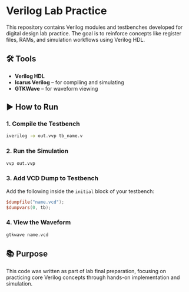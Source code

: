 # Verilog Lab Practice

This repository contains Verilog modules and testbenches developed for digital design lab practice. The goal is to reinforce concepts like register files, RAMs, and simulation workflows using Verilog HDL.

## 🛠 Tools

- **Verilog HDL**
- **Icarus Verilog** – for compiling and simulating
- **GTKWave** – for waveform viewing

## ▶️ How to Run

### 1. Compile the Testbench

```bash
iverilog -o out.vvp tb_name.v
````

### 2. Run the Simulation

```bash
vvp out.vvp
```

### 3. Add VCD Dump to Testbench

Add the following inside the `initial` block of your testbench:

```verilog
$dumpfile("name.vcd");
$dumpvars(0, tb);
```

### 4. View the Waveform

```bash
gtkwave name.vcd
```

## 📚 Purpose

This code was written as part of lab final preparation, focusing on practicing core Verilog concepts through hands-on implementation and simulation.
